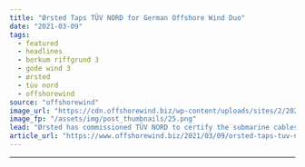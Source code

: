 ```yaml
---
title: "Ørsted Taps TÜV NORD for German Offshore Wind Duo"
date: "2021-03-09"
tags: 
  - featured
  - headlines
  - borkum riffgrund 3
  - gode wind 3
  - ørsted
  - tüv nord
  - offshorewind
source: "offshorewind"
image_url: "https://cdn.offshorewind.biz/wp-content/uploads/sites/2/2021/03/09112004/%C3%98rsted-Taps-T%C3%9CV-NORD-for-German-Offshore-Wind-Duo.png"
image_fp: "/assets/img/post_thumbnails/25.png"
lead: "Ørsted has commissioned TÜV NORD to certify the submarine cables for the Borkum Riffgrund"
article_url: "https://www.offshorewind.biz/2021/03/09/orsted-taps-tuv-nord-for-german-offshore-wind-duo/"
---
```


---
